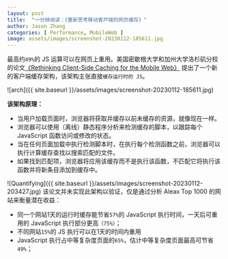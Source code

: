 ```yaml
---
layout: post
title:  "一分钟阅读：《重新思考移动客⼾端的网页缓存》"
author: Jason Zhang
categories: [ Performance, MobileWeb ]
image: assets/images/screenshot-20230112-185611.jpg
---
```

最高约`49%`的 JS 运算可以在网页上重用。美国密歇根⼤学和加州⼤学洛杉矶分校的论文[《Rethinking Client-Side Caching for the Mobile Web》][paper1-url] 提出了一个新的客户端缓存架构，该架构主张直接`缓存运行时的 JS`。

![arch]({{ site.baseurl }}/assets/images/screenshot-20230112-185611.jpg)

**该架构原理：**
- 当用户加载页面时，浏览器将获取并缓存以前未缓存的资源，就像现在一样。 
- 浏览器可以使用（离线）静态程序分析来检测缓存的脚本，以跟踪每个 JavaScript 函数访问或修改的状态。
- 当在任何页面加载中执行检测脚本时，在执行每个检测函数之前，浏览器可以执行计算缓存查找以搜索匹配的文件。
- 如果找到匹配项，浏览器将应用该缓存而不是执行该函数，不匹配它将执行该函数并将新条目添加到缓存中。

![Quantifying]({{ site.baseurl }}/assets/images/screenshot-20230112-203427.jpg)
该论文并未实现此架构以验证，仅是通过分析 Aleax Top 1000 的网站来衡量潜在收益：
- 同一个网站1天的运行时缓存能节省`57%`的 JavaScript 执⾏时间，⼀天后可重⽤的 JavaScript 执⾏部分更⾼`（75%）`；
- 不同网站`15%`的 JS 执行可以在1天的时间内重⽤
- JavaScript 执⾏占中等复杂度页面的`65%`，估计中等复杂度⻚⾯最高可节省`49%`；

[paper1-url]: http://web.eecs.umich.edu/~harshavm/papers/hotmobile21.pdf